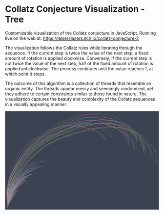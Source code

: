 # Collatz Conjecture Visualization - Tree

​Customizable visualization of the Collatz conjecture in JavaScript.
Running live on the web at: https://lelserslasers.itch.io/collatz-conjecture-2

The visualization follows the Collatz rules while iterating through the sequence. If the current step is twice the value of the next step, a fixed amount of rotation is applied clockwise. Conversely, if the current step is not twice the value of the next step, half of the fixed amount of rotation is applied anticlockwise. The process continues until the value reaches 1, at which point it stops.

The outcome of this algorithm is a collection of threads that resemble an organic entity. The threads appear messy and seemingly randomized, yet they adhere to certain constraints similar to those found in nature. The visualization captures the beauty and complexity of the Collatz sequences in a visually appealing manner.

![Showcase](./Showcase/Showcase1.PNG)
